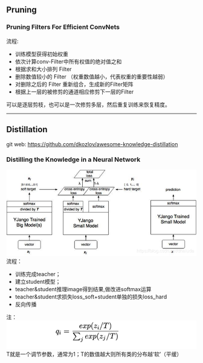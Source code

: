 ##  Pruning

### Pruning Filters For Efficient ConvNets
流程:
- 训练模型获得初始权重
- 依次计算conv-Filter中所有权值的绝对值之和
- 根据求和大小排列 Filter
- 删除数值较小的 Filter （权重数值越小，代表权重的重要性越弱）
- 对删除之后的 Filter 重新组合，生成新的Filter矩阵
- 根据上一层的被修剪的通道相应修剪下一层的Filter

可以是逐层剪枝，也可以是一次修剪多层，然后重复训练来恢复精度。






---
## Distillation
git web: https://github.com/dkozlov/awesome-knowledge-distillation

### Distilling the Knowledge in a Neural Network
![img.png](util_imgs/img_6.png)
流程：
- 训练完成teacher；
- 建立student模型；
- teacher&student推理image得到结果,做改进softmax运算
- teacher&student求损失loss_soft+student单独的损失loss_hard 
- 反向传播

注：
![img.png](util_imgs/img_5.png)
T就是一个调节参数，通常为1；T的数值越大则所有类的分布越‘软’（平缓）
